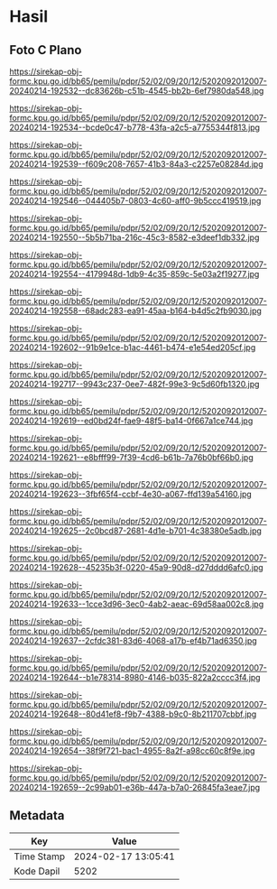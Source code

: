 # Hasil

## Foto C Plano

https://sirekap-obj-formc.kpu.go.id/bb65/pemilu/pdpr/52/02/09/20/12/5202092012007-20240214-192532--dc83626b-c51b-4545-bb2b-6ef7980da548.jpg

https://sirekap-obj-formc.kpu.go.id/bb65/pemilu/pdpr/52/02/09/20/12/5202092012007-20240214-192534--bcde0c47-b778-43fa-a2c5-a7755344f813.jpg

https://sirekap-obj-formc.kpu.go.id/bb65/pemilu/pdpr/52/02/09/20/12/5202092012007-20240214-192539--f609c208-7657-41b3-84a3-c2257e08284d.jpg

https://sirekap-obj-formc.kpu.go.id/bb65/pemilu/pdpr/52/02/09/20/12/5202092012007-20240214-192546--044405b7-0803-4c60-aff0-9b5ccc419519.jpg

https://sirekap-obj-formc.kpu.go.id/bb65/pemilu/pdpr/52/02/09/20/12/5202092012007-20240214-192550--5b5b71ba-216c-45c3-8582-e3deef1db332.jpg

https://sirekap-obj-formc.kpu.go.id/bb65/pemilu/pdpr/52/02/09/20/12/5202092012007-20240214-192554--4179948d-1db9-4c35-859c-5e03a2f19277.jpg

https://sirekap-obj-formc.kpu.go.id/bb65/pemilu/pdpr/52/02/09/20/12/5202092012007-20240214-192558--68adc283-ea91-45aa-b164-b4d5c2fb9030.jpg

https://sirekap-obj-formc.kpu.go.id/bb65/pemilu/pdpr/52/02/09/20/12/5202092012007-20240214-192602--91b9e1ce-b1ac-4461-b474-e1e54ed205cf.jpg

https://sirekap-obj-formc.kpu.go.id/bb65/pemilu/pdpr/52/02/09/20/12/5202092012007-20240214-192717--9943c237-0ee7-482f-99e3-9c5d60fb1320.jpg

https://sirekap-obj-formc.kpu.go.id/bb65/pemilu/pdpr/52/02/09/20/12/5202092012007-20240214-192619--ed0bd24f-fae9-48f5-ba14-0f667a1ce744.jpg

https://sirekap-obj-formc.kpu.go.id/bb65/pemilu/pdpr/52/02/09/20/12/5202092012007-20240214-192621--e8bfff99-7f39-4cd6-b61b-7a76b0bf66b0.jpg

https://sirekap-obj-formc.kpu.go.id/bb65/pemilu/pdpr/52/02/09/20/12/5202092012007-20240214-192623--3fbf65f4-ccbf-4e30-a067-ffd139a54160.jpg

https://sirekap-obj-formc.kpu.go.id/bb65/pemilu/pdpr/52/02/09/20/12/5202092012007-20240214-192625--2c0bcd87-2681-4d1e-b701-4c38380e5adb.jpg

https://sirekap-obj-formc.kpu.go.id/bb65/pemilu/pdpr/52/02/09/20/12/5202092012007-20240214-192628--45235b3f-0220-45a9-90d8-d27dddd6afc0.jpg

https://sirekap-obj-formc.kpu.go.id/bb65/pemilu/pdpr/52/02/09/20/12/5202092012007-20240214-192633--1cce3d96-3ec0-4ab2-aeac-69d58aa002c8.jpg

https://sirekap-obj-formc.kpu.go.id/bb65/pemilu/pdpr/52/02/09/20/12/5202092012007-20240214-192637--2cfdc381-83d6-4068-a17b-ef4b71ad6350.jpg

https://sirekap-obj-formc.kpu.go.id/bb65/pemilu/pdpr/52/02/09/20/12/5202092012007-20240214-192644--b1e78314-8980-4146-b035-822a2cccc3f4.jpg

https://sirekap-obj-formc.kpu.go.id/bb65/pemilu/pdpr/52/02/09/20/12/5202092012007-20240214-192648--80d41ef8-f9b7-4388-b9c0-8b211707cbbf.jpg

https://sirekap-obj-formc.kpu.go.id/bb65/pemilu/pdpr/52/02/09/20/12/5202092012007-20240214-192654--38f9f721-bac1-4955-8a2f-a98cc60c8f9e.jpg

https://sirekap-obj-formc.kpu.go.id/bb65/pemilu/pdpr/52/02/09/20/12/5202092012007-20240214-192659--2c99ab01-e36b-447a-b7a0-26845fa3eae7.jpg


## Metadata

| Key        | Value               |
| ---------- | ------------------- |
| Time Stamp | 2024-02-17 13:05:41 |
| Kode Dapil | 5202                |



